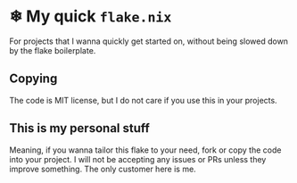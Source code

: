 # ❄ My quick `flake.nix`

For projects that I wanna quickly get started on, without being slowed down by the flake boilerplate.

## Copying

The code is MIT license, but I do not care if you use this in your projects.

## This is my personal stuff

Meaning, if you wanna tailor this flake to your need, fork or copy the code into your project. I will not be accepting
any issues or PRs unless they improve something. The only customer here is me.